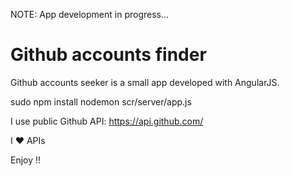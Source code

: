 NOTE: App development in progress...

# Github accounts finder

Github accounts seeker is a small app developed with AngularJS.

sudo npm install
nodemon scr/server/app.js

I use public Github API: https://api.github.com/

I ❤ APIs

Enjoy !!
